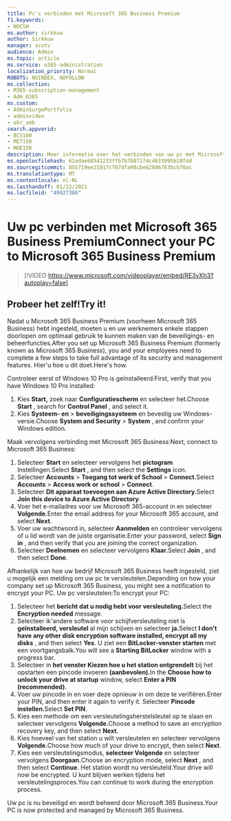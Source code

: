 ```yaml
---
title: Pc's verbinden met Microsoft 365 Business Premium
f1.keywords:
- NOCSH
ms.author: sirkkuw
author: Sirkkuw
manager: scotv
audience: Admin
ms.topic: article
ms.service: o365-administration
localization_priority: Normal
ROBOTS: NOINDEX, NOFOLLOW
ms.collection:
- M365-subscription-management
- Adm_O365
ms.custom:
- AdminSurgePortfolio
- adminvideo
- okr_smb
search.appverid:
- BCS160
- MET150
- MOE150
description: Meer informatie over het verbinden van uw pc met Microsoft 365 Business.
ms.openlocfilehash: 61adae68541233ffb7b7087174c4633995b28fdd
ms.sourcegitcommit: 855719ee21017cf87dfa98cbe62806763bcb78ac
ms.translationtype: MT
ms.contentlocale: nl-NL
ms.lasthandoff: 01/22/2021
ms.locfileid: "49927308"
---
```

# <a name="connect-your-pc-to-microsoft-365-business-premium"></a><span data-ttu-id="3a55d-103">Uw pc verbinden met Microsoft 365 Business Premium</span><span class="sxs-lookup"><span data-stu-id="3a55d-103">Connect your PC to Microsoft 365 Business Premium</span></span>

> [!VIDEO https://www.microsoft.com/videoplayer/embed/RE3yXh3?autoplay=false]

## <a name="try-it"></a><span data-ttu-id="3a55d-104">Probeer het zelf!</span><span class="sxs-lookup"><span data-stu-id="3a55d-104">Try it!</span></span>
<span data-ttu-id="3a55d-105">Nadat u Microsoft 365 Business Premium (voorheen Microsoft 365 Business) hebt ingesteld, moeten u en uw werknemers enkele stappen doorlopen om optimaal gebruik te kunnen maken van de beveiligings- en beheerfuncties.</span><span class="sxs-lookup"><span data-stu-id="3a55d-105">After you set up Microsoft 365 Business Premium (formerly known as Microsoft 365 Business), you and your employees need to complete a few steps to take full advantage of its security and management features.</span></span> <span data-ttu-id="3a55d-106">Hier&#39;u hoe u dit doet.</span><span class="sxs-lookup"><span data-stu-id="3a55d-106">Here&#39;s how.</span></span>

<span data-ttu-id="3a55d-107">Controleer eerst of Windows 10 Pro is geïnstalleerd:</span><span class="sxs-lookup"><span data-stu-id="3a55d-107">First, verify that you have Windows 10 Pro installed:</span></span>

1. <span data-ttu-id="3a55d-108">Kies  **Start,** zoek naar  **Configuratiescherm** en selecteer het.</span><span class="sxs-lookup"><span data-stu-id="3a55d-108">Choose  **Start** , search for  **Control Panel** , and select it.</span></span>
2. <span data-ttu-id="3a55d-109">Kies **Systeem- en**   >   **beveiligingssysteem** en bevestig uw Windows-versie.</span><span class="sxs-lookup"><span data-stu-id="3a55d-109">Choose  **System and Security**  >  **System** , and confirm your Windows edition.</span></span>

<span data-ttu-id="3a55d-110">Maak vervolgens verbinding met Microsoft 365 Business:</span><span class="sxs-lookup"><span data-stu-id="3a55d-110">Next, connect to Microsoft 365 Business:</span></span>

1. <span data-ttu-id="3a55d-111">Selecteer  **Start** en selecteer vervolgens het  **pictogram** Instellingen.</span><span class="sxs-lookup"><span data-stu-id="3a55d-111">Select  **Start** , and then select the  **Settings** icon.</span></span>
2. <span data-ttu-id="3a55d-112">Selecteer **Accounts**  >   **Toegang tot werk of School**   >   **Connect.**</span><span class="sxs-lookup"><span data-stu-id="3a55d-112">Select  **Accounts** >  **Access work or school**  >  **Connect**.</span></span>
3. <span data-ttu-id="3a55d-113">Selecteer **Dit apparaat toevoegen aan Azure Active Directory.**</span><span class="sxs-lookup"><span data-stu-id="3a55d-113">Select  **Join this device to Azure Active Directory**.</span></span>
4. <span data-ttu-id="3a55d-114">Voer het e-mailadres voor uw Microsoft 365-account in en selecteer **Volgende.**</span><span class="sxs-lookup"><span data-stu-id="3a55d-114">Enter the email address for your Microsoft 365 account, and select  **Next**.</span></span>
5. <span data-ttu-id="3a55d-115">Voer uw wachtwoord in, selecteer  **Aanmelden** en controleer vervolgens of u lid wordt van de juiste organisatie.</span><span class="sxs-lookup"><span data-stu-id="3a55d-115">Enter your password, select  **Sign in** , and then verify that you are joining the correct organization.</span></span>
6. <span data-ttu-id="3a55d-116">Selecteer **Deelnemen** en selecteer vervolgens **Klaar.**</span><span class="sxs-lookup"><span data-stu-id="3a55d-116">Select  **Join** , and then select  **Done**.</span></span>

<span data-ttu-id="3a55d-117">Afhankelijk van hoe uw bedrijf Microsoft 365 Business heeft ingesteld, ziet u mogelijk een melding om uw pc te versleutelen.</span><span class="sxs-lookup"><span data-stu-id="3a55d-117">Depending on how your company set up Microsoft 365 Business, you might see a notification to encrypt your PC.</span></span> <span data-ttu-id="3a55d-118">Uw pc versleutelen:</span><span class="sxs-lookup"><span data-stu-id="3a55d-118">To encrypt your PC:</span></span>

1. <span data-ttu-id="3a55d-119">Selecteer het **bericht dat u nodig hebt voor versleuteling.**</span><span class="sxs-lookup"><span data-stu-id="3a55d-119">Select the  **Encryption needed**  message.</span></span>
2. <span data-ttu-id="3a55d-120">Selecteer ik&#39;andere software voor schijfversleuteling niet is **geïnstalleerd, versleutel** al mijn schijven en selecteer **ja.**</span><span class="sxs-lookup"><span data-stu-id="3a55d-120">Select  **I don&#39;t have any other disk encryption software installed, encrypt all my disks** , and then select  **Yes**.</span></span> <span data-ttu-id="3a55d-121">U ziet een  **BitLocker-venster starten**  met een voortgangsbalk.</span><span class="sxs-lookup"><span data-stu-id="3a55d-121">You will see a  **Starting BitLocker**  window with a progress bar.</span></span>
3. <span data-ttu-id="3a55d-122">Selecteer in **het venster Kiezen hoe u het station ontgrendelt** bij het opstarten een pincode invoeren **(aanbevolen).**</span><span class="sxs-lookup"><span data-stu-id="3a55d-122">In the  **Choose how to unlock your drive at startup**  window, select **Enter a PIN (recommended)**.</span></span>
4. <span data-ttu-id="3a55d-123">Voer uw pincode in en voer deze opnieuw in om deze te verifiëren.</span><span class="sxs-lookup"><span data-stu-id="3a55d-123">Enter your PIN, and then enter it again to verify it.</span></span> <span data-ttu-id="3a55d-124">Selecteer **Pincode instellen.**</span><span class="sxs-lookup"><span data-stu-id="3a55d-124">Select  **Set PIN**.</span></span>
5. <span data-ttu-id="3a55d-125">Kies een methode om een versleutelingsherstelsleutel op te slaan en selecteer vervolgens **Volgende.**</span><span class="sxs-lookup"><span data-stu-id="3a55d-125">Choose a method to save an encryption recovery key, and then select  **Next**.</span></span>
6. <span data-ttu-id="3a55d-126">Kies hoeveel van het station u wilt versleutelen en selecteer vervolgens **Volgende.**</span><span class="sxs-lookup"><span data-stu-id="3a55d-126">Choose how much of your drive to encrypt, then select  **Next**.</span></span>
7. <span data-ttu-id="3a55d-127">Kies een versleutelingsmodus, **selecteer Volgende** en selecteer vervolgens **Doorgaan.**</span><span class="sxs-lookup"><span data-stu-id="3a55d-127">Choose an encryption mode, select  **Next** , and then select  **Continue**.</span></span> <span data-ttu-id="3a55d-128">Het station wordt nu versleuteld.</span><span class="sxs-lookup"><span data-stu-id="3a55d-128">Your drive will now be encrypted.</span></span> <span data-ttu-id="3a55d-129">U kunt blijven werken tijdens het versleutelingsproces.</span><span class="sxs-lookup"><span data-stu-id="3a55d-129">You can continue to work during the encryption process.</span></span>

<span data-ttu-id="3a55d-130">Uw pc is nu beveiligd en wordt beheerd door Microsoft 365 Business.</span><span class="sxs-lookup"><span data-stu-id="3a55d-130">Your PC is now protected and managed by Microsoft 365 Business.</span></span>